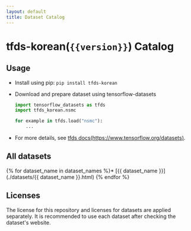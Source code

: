 ```yaml
---
layout: default
title: Dataset Catalog
---
```


# tfds-korean(`{{version}}`) Catalog

## Usage

* Install using pip: `pip install tfds-korean`
* Download and prepare dataset using tensorflow-datasets

  ```python
  import tensorflow_datasets as tfds
  import tfds_korean.nsmc

  for example in tfds.load("nsmc"):
      ...
  ```

* For more details, see [tfds docs(https://www.tensorflow.org/datasets)](https://www.tensorflow.org/datasets).

## All datasets

{% for dataset_name in dataset_names %}* [{{ dataset_name }}](./datasets/{{ dataset_name }}.html)
{% endfor %}

## Licenses

The license for this repository and licenses for datasets are applied separately. It is recommended to use each dataset after checking the dataset's website.
